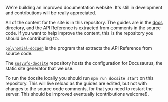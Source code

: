 We're building an improved documentation website. It's still in development and
contributions will be really appreciated.

All of the content for the site is in this repository. The guides are in the
[docs](/docs) directory, and the API Reference is extracted from comments in
the source code. If you want to help improve the content, this is the
repository you should be contributing to.

[`polynomial-docgen`](https://github.com/susy-contracts/polynomial-docgen/tree/next) is the
program that extracts the API Reference from source code.

The [`susyufo-docsite`](https://github.com/susy-contracts/susyufo-docsite/tree/next)
repository hosts the configuration for Docusaurus, the static site generator
that we use.

To run the docsite locally you should run `npm run docsite start` on this
repository. This will live reload as the guides are edited, but not with
changes to the source code comments, for that you need to restart the server.
This should be improved eventually (contributions welcome!).
